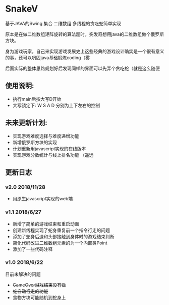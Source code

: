 # SnakeV
基于JAVA的Swing 集合 二维数组 多线程的贪吃蛇简单实现

原本是在做二维数组矩阵旋转的算法题时，突发奇想用java的二维数组做个俄罗斯方块。

身为游戏玩家，自己来实现游戏发展史上这些经典的游戏设计确实是一个很有意义的事，还可以巩固java基础锻炼coding（雾

后面实际的整体思路规划好后发现同样的界面可以先弄个贪吃蛇（就是这么随便



## 使用说明:
- 执行main后按大写D开始
- 大写锁定下: W S A D 分别为上下左右的控制

## 未来更新计划:
- 实现游戏难度选择与难度递增功能 
- 新增俄罗斯方块的实现
- ~~计划重新用javascript实现的在线版本~~ 
- 实现游戏分数统计与线上排名功能 （遥远



## 更新日志

### v2.0 2018/11/28
- 用原生javascript实现的web端


### v1.1 2018/6/27
- 新增了简单的游戏结束和重启动画
- 创建新线程实现了蛇身重复前一个指令行走的问题
- 添加了蛇身后退和头部接触到身体时的游戏结束判断
- 简化代码改进二维数组元素的为一个内部类Point
- 添加了一些代码注释

### v1.0 2018/6/22

目前未解决的问题 
- ~~GameOver游戏结束没有做~~
- ~~蛇自动行走的功能~~
- 食物方块可能随机到蛇身上

